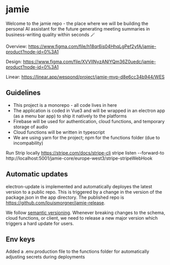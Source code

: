 # jamie

Welcome to the jamie repo - the place where we will be building the personal AI assistant for the future generating meeting summaries in business-writing quality within seconds 🪄

Overview: https://www.figma.com/file/h18qr6is04HhqLgPef2yfA/jamie-product?node-id=0%3A1

Design: https://www.figma.com/file/XVVllNyzANIYQm36Z0uedc/jamie-product?node-id=0%3A1

Linear: https://linear.app/wespond/project/jamie-mvp-d8e6cc34b944/WES

## Guidelines

- This project is a monorepo - all code lives in here
- The application is coded in Vue3 and will be wrapped in an electron app (as a menu bar app) to ship it natively to the platforms
- Firebase will be used for authentication, cloud functions, and temporary storage of audio
- Cloud functions will be written in typescript
- We are using yarn for the project; npm for the functions folder (due to incompability)

Run Strip locally
https://stripe.com/docs/stripe-cli
stripe listen --forward-to http://localhost:5001/jamie-core/europe-west3/stripe-stripeWebHook

## Automatic updates

electron-update is implemented and automatically deployes the latest version to a public repo. This is triggered by a change in the version of the package.json in the app directory. The published repo is https://github.com/louismorgner/jamie-release.

We follow [semantic versioning](https://semver.org/). Whenever breaking changes to the schema, cloud functions, or client, we need to release a new major version which triggers a hard update for users.

## Env keys

Added a .env.production file to the functions folder for automatically adjusting secrets during deployments
